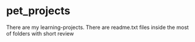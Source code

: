 # pet_projects
There are my learning-projects. There are readme.txt files inside the most of folders with short review
